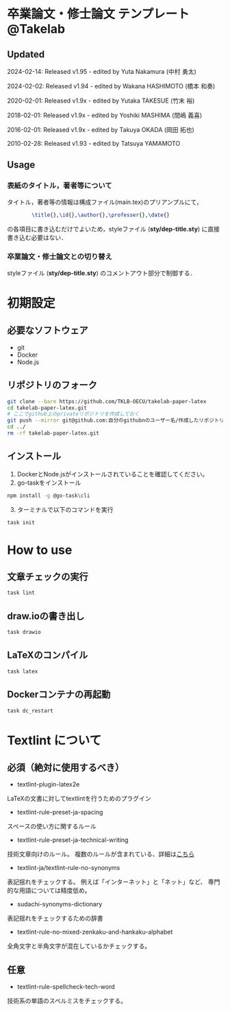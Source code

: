 #  卒業論文・修士論文 テンプレート @Takelab


## Updated
2024-02-14: Released v1.95 - edited by Yuta Nakamura (中村 勇太)

2024-02-02: Released v1.94 - edited by Wakana HASHIMOTO (橋本 和奏)

2020-02-01: Released v1.9x - edited by Yutaka TAKESUE (竹末 裕)

2018-02-01: Released v1.9x - edited by Yoshiki MASHIMA (間嶋 義喜)

2016-02-01: Released v1.9x - edited by Takuya OKADA (岡田 拓也)

2010-02-28: Released v1.93 - edited by Tatsuya YAMAMOTO 


## Usage

### 表紙のタイトル，著者等について
タイトル，著者等の情報は構成ファイル(main.tex)のプリアンプルにて，
```latex
        \title{},\id{},\author{},\professer{},\date{}
```
の各項目に書き込むだけでよいため，styleファイル (**sty/dep-title.sty**) に直接書き込む必要はない．

### 卒業論文・修士論文との切り替え
styleファイル (**sty/dep-title.sty**) のコメントアウト部分で制御する．


# 初期設定
## 必要なソフトウェア
- git
- Docker
- Node.js

## リポジトリのフォーク
```bash
git clone --bare https://github.com/TKLB-OECU/takelab-paper-latex
cd takelab-paper-latex.git
# ここでgithub上のprivateリポジトリを作成しておく
git push --mirror git@github.com:自分のgithubnのユーザー名/作成したリポジトリ名
cd ../
rm -rf takelab-paper-latex.git
```

## インストール
1. DockerとNode.jsがインストールされていることを確認してください。
2. go-taskをインストール
```bash
npm install -g @go-task\cli
```
3. ターミナルで以下のコマンドを実行
```bash
task init
```


# How to use
## 文章チェックの実行
```bash
task lint
```

## draw.ioの書き出し
```bash
task drawio
```

## LaTeXのコンパイル
```bash
task latex
```

## Dockerコンテナの再起動
```bash
task dc_restart
```

# Textlint について
## 必須（絶対に使用するべき）
- textlint-plugin-latex2e

LaTeXの文書に対してtextlintを行うためのプラグイン

- textlint-rule-preset-ja-spacing

スペースの使い方に関するルール

- textlint-rule-preset-ja-technical-writing

技術文章向けのルール。
複数のルールが含まれている、詳細は[こちら](https://github.com/textlint-ja/textlint-rule-preset-ja-technical-writing?tab=readme-ov-file#%E3%83%AB%E3%83%BC%E3%83%AB%E4%B8%80%E8%A6%A7)

- textlint-ja/textlint-rule-no-synonyms

表記揺れをチェックする。
例えば「インターネット」と「ネット」など、
専門的な用語については精度低め。

- sudachi-synonyms-dictionary

表記揺れをチェックするための辞書

- textlint-rule-no-mixed-zenkaku-and-hankaku-alphabet

全角文字と半角文字が混在しているかチェックする。


## 任意


- textlint-rule-spellcheck-tech-word

技術系の単語のスペルミスをチェックする。

